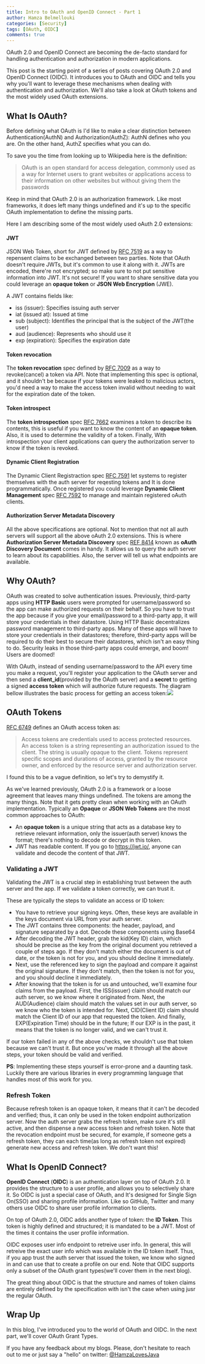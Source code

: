 ```yaml
---
title: Intro to OAuth and OpenID Connect - Part 1
author: Hamza Belmellouki
categories: [Security]
tags: [OAuth, OIDC]
comments: true
---
```


OAuth 2.0 and OpenID Connect are becoming the de-facto standard for handling authentication and authorization in modern applications.

This post is the starting point of a series of posts covering OAuth 2.0 and OpenID Connect (OIDC). It introduces you to OAuth and OIDC and tells you why you'll want to leverage these mechanisms when dealing with authentication and authorization. We'll also take a look at OAuth tokens and the most widely used OAuth extensions.

## What Is OAuth?

Before defining what OAuth is I'd like to make a clear distinction between Authentication(AuthN) and Authorization(AuthZ): AuthN defines who you are. On the other hand, AuthZ specifies what you can do.

To save you the time from looking up to Wikipedia here is the definition:

> OAuth is an open standard for access delegation, commonly used as a way for Internet users to grant websites or applications access to their information on other websites but without giving them the passwords

Keep in mind that OAuth 2.0 is an authorization framework. Like most frameworks, it does left many things undefined and it's up to the specific OAuth implementation to define the missing parts. 

Here I am describing some of the most widely used oAuth 2.0 extensions:

#### JWT

JSON Web Token, short for JWT defined by [RFC 7519](https://tools.ietf.org/html/rfc7519) as a way to repensent claims to be exchanged between two parties. Note that OAuth doesn't require JWTs, but it's common to use it along with it. JWTs are encoded,  there're not encrypted; so make sure to not put sensitive information into JWT. It's not secure! If you want to share sensitive data you could leverage an **opaque token** or **JSON Web Encryption** (JWE).

A JWT contains fields like:

* iss (issuer):  Specifies issuing auth server
* iat (issued at): Issued at time
* sub (subject): Identifies the principal that is the subject of the JWT(the user)
* aud (audience): Represents who should use it
* exp (expiration): Specifies the expiration date

#### Token revocation

The **token revocation** spec defined by [RFC 7009](https://tools.ietf.org/html/rfc7009) as a way to revoke(cancel) a token via API. Note that implementing this spec is optional, and it shouldn't be because if your tokens were leaked to malicious actors, you'd need a way to make the access token invalid without needing to wait for the expiration date of the token.

#### Token introspect

The **token introspection** spec [RFC 7662](https://tools.ietf.org/html/rfc7662) examines a token to describe its contents, this is useful if you want to know the content of an **opaque token**. Also, it is used to determine the validity of a token. Finally, With introspection your client applications can query the authorization server to know if the token is revoked.

#### Dynamic Client Registration

The Dynamic Client Registraction spec [RFC 7591](https://tools.ietf.org/html/rfc7591) let systems to register themselves with the auth server for reqesting tokens and It is done programmatically. Once registered you could leverage **Dynamic Client Management** spec [RFC 7592](https://tools.ietf.org/html/rfc7592) to manage and maintain registered oAuth clients.

#### Authorization Server Metadata Discovery

All the above specifications are optional. Not to mention that not all auth servers will support all the above oAuth 2.0 extensions. This is where **Authorization Server Metadata Discovery** spec [REF 8414](https://tools.ietf.org/html/rfc8414) known as **oAuth Discovery Document** comes in handy. It allows us to query the auth server to learn about its capabilities. Also, the server will tell us what endpoints are available.

## Why OAuth?

OAuth was created to solve authentication issues. Previously, third-party apps using **HTTP Basic** users were prompted for username/password so the app can make authorized requests on their behalf. So you have to trust the app because if you give your email/password to a third-party app, it will store your credentials in their datastore. Using HTTP Basic decentralizes password management to third-party apps. Many of these apps will have to store your credentials in their datastores; therefore, third-party apps will be required to do their best to secure their datastores, which isn't an easy thing to do. Security leaks in those third-party apps could emerge, and boom! Users are doomed! 

With OAuth, instead of sending username/password to the API every time you make a request, you'll register your application to the OAuth server and then send a **client_id**(provided by the OAuth server) and a **secret** to getting a signed **access token** which will authorize future requests. The diagram bellow illustrates the basic process for getting an access token:![](https://i.ibb.co/TvmZFV6/image.png)

## OAuth Tokens

[RFC 6749](https://tools.ietf.org/html/rfc6749) defines an OAuth access token as:

> Access tokens are credentials used to access protected resources.  An access token is a string representing an authorization issued to the client.  The string is usually opaque to the client.  Tokens represent specific scopes and durations of access, granted by the resource owner, and enforced by the resource server and authorization server.

I found this to be a vague definition, so let's try to demystify it. 

As we've learned previously, OAuth 2.0 is a framework or a loose agreement that leaves many things undefined. The tokens are among the many things. Note that it gets pretty clean when working with an OAuth implementation. Typically an **Opaque** or **JSON Web Tokens** are the most common approaches to OAuth:

- An **opaque token** is a unique string that acts as a database key to retrieve relevant information, only the issuer(auth server) knows the format; there's nothing to decode or decrypt in this token.
- JWT has readable content. If you go to https://jwt.io/, anyone can validate and decode the content of that JWT.

### Validating a JWT

Validating the JWT is a crucial step in establishing trust between the auth server and the app. If we validate a token correctly, we can trust it.

These are typically the steps to validate an access or ID token:

- You have to retrieve your signing keys. Often, these keys are available in the keys document via URL from your auth server.
- The JWT contains three components: the header, payload, and signature separated by a dot. Decode these components using Base64
- After decoding the JWT header, grab the kid(Key ID) claim, which should be precise as the key from the original document you retrieved a couple of steps ago. If they don't match either the document is out of date, or the token is not for you, and you should decline it immediately.
- Next, use the referenced key to sign the payload and compare it against the original signature. If they don't match, then the token is not for you, and you should decline it immediately.
- After knowing that the token is for us and untouched, we'll examine four claims from the payload. First, the ISS(issuer) claim should match our auth server, so we know where it originated from. Next, the AUD(Audience) claim should match the values set in our auth server, so we know who the token is intended for. Next, CID(Client ID) claim should match the Client ID of our app that requested the token. And finally, EXP(Expiration Time) should be in the future; If our EXP is in the past, it means that the token is no longer valid, and we can't trust it.

If our token failed in any of the above checks, we shouldn't use that token because we can't trust it. But once you've made it through all the above steps, your token should be valid and verified.

**PS**: Implementing these steps yourself is error-prone and a daunting task. Luckily there are various libraries in every programming language that handles most of this work for you.

### Refresh Token

Because refresh token is an opaque token, it means that it can't be decoded and verified; thus, it can only be used in the token endpoint authorization server. Now the auth server grabs the refresh token, make sure it's still active, and then dispense a new access token and refresh token. Note that the revocation endpoint must be secured, for example, if someone gets a refresh token, they can each time(as long as refresh token not expired) generate new access and refresh token. We don't want this!

## What Is OpenID Connect?

**OpenID Connect** (**OIDC**) is an authentication layer on top of OAuth 2.0. It provides the structure to a user profile, and allows you to selectively share it. So OIDC is just a special case of OAuth, and It's designed for Single Sign On(SSO) and sharing profile information. Like so GitHub, Twitter and many others use OIDC to share user profile information to clients.

On top of OAuth 2.0, OIDC adds another type of token: the **ID Token**. This token is highly defined and structured; it is mandated to be a JWT. Most of the times it contains the user profile information. 

OIDC exposes user info endpoint to retreive user info. In general, this will retreive the exact user info which was available in the ID token itself. Thus, if you app trust the auth server that issued the token, we know who signed in and can use that to create a profile on our end. Note that OIDC supports only a subset of the OAuth grant types(we'll cover them in the next blog).

The great thing about OIDC is that the structure and names of token claims are entirely defined by the specification with isn't the case when using jusr the regular OAuth.

## Wrap Up 

In this blog, I've introduced you to the world of OAuth and OIDC. In the next part, we'll cover OAuth Grant Types.

If you have any feedback about my blogs. Please, don't hesitate to reach out to me or just say a "hello" on twitter: [@HamzaLovesJava](https://twitter.com/HamzaLovesJava)